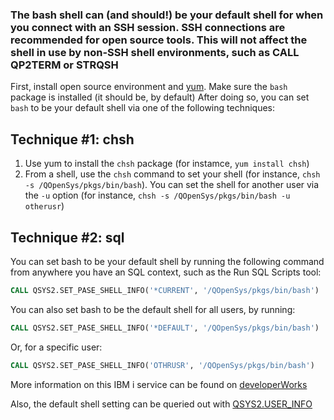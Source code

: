 ### The bash shell can (and should!) be your default shell for when you connect with an SSH session. SSH connections are recommended for open source tools. This will not affect the shell in use by non-SSH shell environments, such as CALL QP2TERM or STRQSH

First, install open source environment and [yum](../yum/). Make sure the `bash` package is installed (it should be, by default)
After doing so, you can set `bash` to be your default shell via one of the following techniques:


## Technique #1: chsh

1. Use yum to install the `chsh` package (for instamce, `yum install chsh`)
2. From a shell, use the `chsh` command to set your shell (for instance, `chsh -s /QOpenSys/pkgs/bin/bash`). You can set the shell for another user via the `-u` option (for instance, `chsh -s /QOpenSys/pkgs/bin/bash -u otherusr`)

## Technique #2: sql

You can set bash to be your default shell by running the following command from anywhere you have an SQL context, such as the Run SQL Scripts tool:

```SQL
CALL QSYS2.SET_PASE_SHELL_INFO('*CURRENT', '/QOpenSys/pkgs/bin/bash')
```

You can also set bash to be the default shell for all users, by running:
```SQL
CALL QSYS2.SET_PASE_SHELL_INFO('*DEFAULT', '/QOpenSys/pkgs/bin/bash')
```

Or, for a specific user:
```SQL
CALL QSYS2.SET_PASE_SHELL_INFO('OTHRUSR', '/QOpenSys/pkgs/bin/bash')
```

More information on this IBM i service can be found on [developerWorks](https://www.ibm.com/developerworks/community/wikis/home?lang=en#!/wiki/IBM%20i%20Technology%20Updates/page/QSYS2.SET_PASE_SHELL_INFO%20Procedure)

Also, the default shell setting can be queried out with [QSYS2.USER_INFO](https://www.ibm.com/developerworks/community/wikis/home?lang=en#!/wiki/IBM%20i%20Technology%20Updates/page/QSYS2.USER_INFO%20catalog)